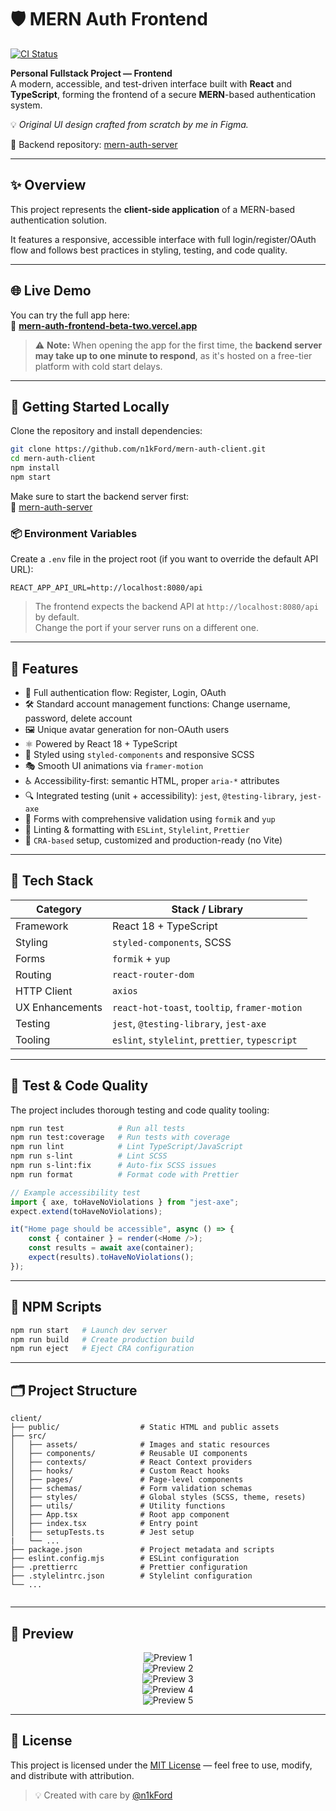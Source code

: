 # 🛡️ MERN Auth Frontend

[![CI Status](https://github.com/n1kFord/mern-auth-frontend/actions/workflows/test.yml/badge.svg)](https://github.com/n1kFord/mern-auth-frontend/actions)

**Personal Fullstack Project — Frontend**  
A modern, accessible, and test-driven interface built with **React** and **TypeScript**, forming the frontend of a secure **MERN**-based authentication system.

💡 _Original UI design crafted from scratch by me in Figma._

🔗 Backend repository: [mern-auth-server](https://github.com/n1kFord/mern-auth-server)

---

## ✨ Overview

This project represents the **client-side application** of a MERN-based authentication solution.

It features a responsive, accessible interface with full login/register/OAuth flow and follows best practices in styling, testing, and code quality.

---

## 🌐 Live Demo

You can try the full app here:  
🔗 **[mern-auth-frontend-beta-two.vercel.app](https://mern-auth-frontend-beta-two.vercel.app)**

> ⚠️ **Note:** When opening the app for the first time, the **backend server may take up to one minute to respond**, as it's hosted on a free-tier platform with cold start delays.

---

## 🏁 Getting Started Locally

Clone the repository and install dependencies:

```bash
git clone https://github.com/n1kFord/mern-auth-client.git
cd mern-auth-client
npm install
npm start
```

Make sure to start the backend server first:  
🔗 [mern-auth-server](https://github.com/n1kFord/mern-auth-server)

### 📦 Environment Variables

Create a `.env` file in the project root (if you want to override the default API URL):

```env
REACT_APP_API_URL=http://localhost:8080/api
```

> The frontend expects the backend API at `http://localhost:8080/api` by default.  
> Change the port if your server runs on a different one.

---

## 🚀 Features

-   🔐 Full authentication flow: Register, Login, OAuth
-   🛠️ Standard account management functions: Change username, password, delete account
-   🖼️ Unique avatar generation for non-OAuth users
-   ⚛️ Powered by React 18 + TypeScript
-   💅 Styled using `styled-components` and responsive SCSS
-   🎭 Smooth UI animations via `framer-motion`
-   ♿ Accessibility-first: semantic HTML, proper `aria-*` attributes
-   🔍 Integrated testing (unit + accessibility): `jest`, `@testing-library`, `jest-axe`
-   📝 Forms with comprehensive validation using `formik` and `yup`
-   🎯 Linting & formatting with `ESLint`, `Stylelint`, `Prettier`
-   🧰 `CRA-based` setup, customized and production-ready (no Vite)

---

## 🧱 Tech Stack

| Category        | Stack / Library                                 |
| --------------- | ----------------------------------------------- |
| Framework       | React 18 + TypeScript                           |
| Styling         | `styled-components`, SCSS                       |
| Forms           | `formik` + `yup`                                |
| Routing         | `react-router-dom`                              |
| HTTP Client     | `axios`                                         |
| UX Enhancements | `react-hot-toast`, `tooltip`, `framer-motion`   |
| Testing         | `jest`, `@testing-library`, `jest-axe`          |
| Tooling         | `eslint`, `stylelint`, `prettier`, `typescript` |

---

## 🧪 Test & Code Quality

The project includes thorough testing and code quality tooling:

```bash
npm run test            # Run all tests
npm run test:coverage   # Run tests with coverage
npm run lint            # Lint TypeScript/JavaScript
npm run s-lint          # Lint SCSS
npm run s-lint:fix      # Auto-fix SCSS issues
npm run format          # Format code with Prettier
```

```javascript
// Example accessibility test
import { axe, toHaveNoViolations } from "jest-axe";
expect.extend(toHaveNoViolations);

it("Home page should be accessible", async () => {
    const { container } = render(<Home />);
    const results = await axe(container);
    expect(results).toHaveNoViolations();
});
```

---

## 📁 NPM Scripts

```bash
npm run start   # Launch dev server
npm run build   # Create production build
npm run eject   # Eject CRA configuration
```

---

## 🗂️ Project Structure

```
client/
├── public/                  # Static HTML and public assets
├── src/
│   ├── assets/              # Images and static resources
│   ├── components/          # Reusable UI components
│   ├── contexts/            # React Context providers
│   ├── hooks/               # Custom React hooks
│   ├── pages/               # Page-level components
│   ├── schemas/             # Form validation schemas
│   ├── styles/              # Global styles (SCSS, theme, resets)
│   ├── utils/               # Utility functions
│   ├── App.tsx              # Root app component
│   ├── index.tsx            # Entry point
│   ├── setupTests.ts        # Jest setup
|   └── ...
├── package.json             # Project metadata and scripts
├── eslint.config.mjs        # ESLint configuration
├── .prettierrc              # Prettier configuration
├── .stylelintrc.json        # Stylelint configuration
└── ...


```

---

## 📸 Preview

<p align="center">
  <img src="https://i.imgur.com/P346sC0.jpeg" alt="Preview 1" />
  <br />
  <img src="https://i.imgur.com/bjQbvQY.png" alt="Preview 2" />
  <br />
  <img src="https://i.imgur.com/9fXLtHc.png" alt="Preview 3" />
  <br />
  <img src="https://i.imgur.com/mLd66SR.png" alt="Preview 4" />
  <br />
  <img src="https://i.imgur.com/eHZeSwB.png" alt="Preview 5" />
</p>

---

## 📄 License

This project is licensed under the [MIT License](./LICENSE) — feel free to use, modify, and distribute with attribution.

> 💡 Created with care by [@n1kFord](https://github.com/n1kFord)
